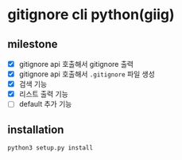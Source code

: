 # gitignore cli python(giig)

## milestone

- [x] gitignore api 호출해서 gitignore 출력
- [x] gitignore api 호출해서 `.gitignore` 파일 생성
- [x] 검색 기능
- [x] 리스트 출력 기능
- [ ] default 추가 기능

## installation

`python3 setup.py install`
